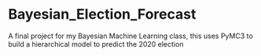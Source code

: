 # Bayesian_Election_Forecast
A final project for my Bayesian Machine Learning class, this uses PyMC3 to build a hierarchical model to predict the 2020 election
